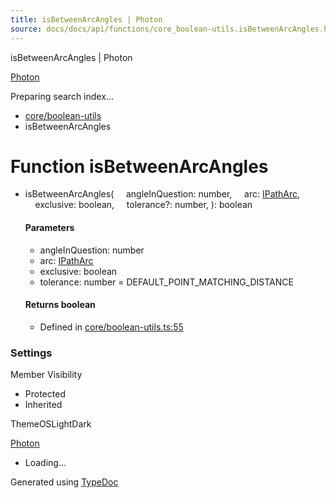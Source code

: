 ```yaml
---
title: isBetweenArcAngles | Photon
source: docs/docs/api/functions/core_boolean-utils.isBetweenArcAngles.html
---
```


isBetweenArcAngles | Photon

[Photon](../index.html)




Preparing search index...

* [core/boolean-utils](../modules/core_boolean-utils.html)
* isBetweenArcAngles

# Function isBetweenArcAngles

* isBetweenArcAngles(
      angleInQuestion: number,
      arc: [IPathArc](../interfaces/core_schema.IPathArc.html),
      exclusive: boolean,
      tolerance?: number,
  ): boolean

  #### Parameters

  + angleInQuestion: number
  + arc: [IPathArc](../interfaces/core_schema.IPathArc.html)
  + exclusive: boolean
  + tolerance: number = DEFAULT\_POINT\_MATCHING\_DISTANCE

  #### Returns boolean

  + Defined in [core/boolean-utils.ts:55](https://github.com/mwhite454/photon/blob/main/packages/photon/src/core/boolean-utils.ts#L55)

### Settings

Member Visibility

* Protected
* Inherited

ThemeOSLightDark

[Photon](../index.html)

* Loading...

Generated using [TypeDoc](https://typedoc.org/)
